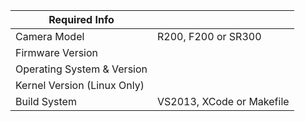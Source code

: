 | Required Info  |   |
|---|---|
| Camera Model | R200, F200 or SR300 | 
| Firmware Version |   | 
| Operating System & Version |   |
| Kernel Version (Linux Only)  |   |
| Build System |  VS2013, XCode or Makefile | 
